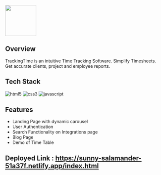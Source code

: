 <img src='https://trackingtime.co/wp-content/themes/trackingtime-v5/img/layout/header/logo.svg' height='100px' />

## Overview

TrackingTime is an intuitive Time Tracking Software. Simplify Timesheets. Get accurate clients, project and employee reports.

## Tech Stack
<div>
<img src="https://img.shields.io/badge/html5-%23E34F26.svg?style=for-the-badge&logo=html5&logoColor=white" align="center" alt="html5">
<img src = "https://img.shields.io/badge/css3-%231572B6.svg?style=for-the-badge&logo=css3&logoColor=white" align="center" alt="css3">
<img src ="https://img.shields.io/badge/javascript-%23323330.svg?style=for-the-badge&logo=javascript&logoColor=%23F7DF1E" align="center" alt="javascript">
</div>

## Features
<ul><li>Landing Page with dynamic carousel</li>
<li>User Authentication</li>
<li>Search Functionality on Integrations page</li>
<li>Blog Page</li>
<li>Demo of Time Table</li></ul>

## Deployed Link : https://sunny-salamander-51a37f.netlify.app/index.html





